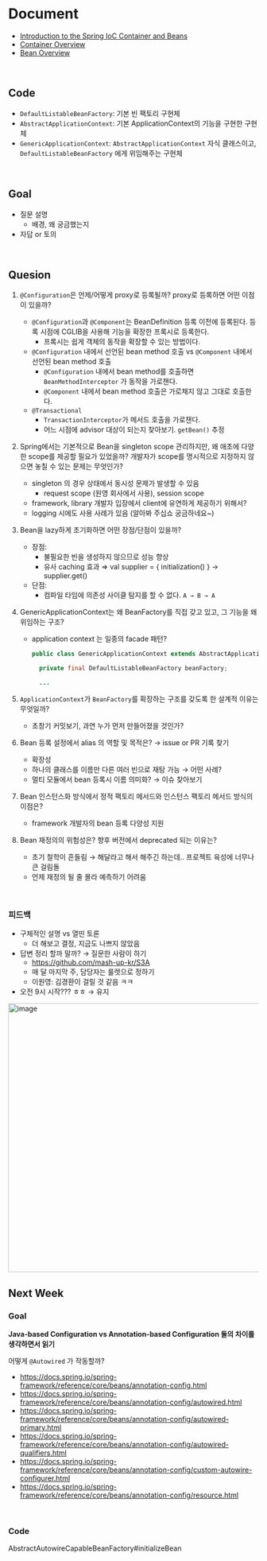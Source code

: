 # Document

- [Introduction to the Spring IoC Container and Beans](https://docs.spring.io/spring-framework/reference/core/beans/introduction.html)
- [Container Overview](https://docs.spring.io/spring-framework/reference/core/beans/basics.html)
- [Bean Overview](https://docs.spring.io/spring-framework/reference/core/beans/definition.html)

<br/>

## Code
- `DefaultListableBeanFactory`: 기본 빈 팩토리 구현체
- `AbstractApplicationContext`: 기본 ApplicationContext의 기능을 구현한 구현체 
- `GenericApplicationContext`: `AbstractApplicationContext` 자식 클래스이고, `DefaultListableBeanFactory` 에게 위임해주는 구현체

<br/>

## Goal

- 질문 설명
    - 배경, 왜 궁금했는지
- 자답 or 토의

<br/>

## Quesion

1. `@Configuration`은 언제/어떻게 proxy로 등록될까? proxy로 등록하면 어떤 이점이 있을까?
   - `@Configuration`과 `@Component`는 BeanDefinition 등록 이전에 등록된다. 등록 시점에 CGLIB을 사용해 기능을 확장한 프록시로 등록한다.
       - 프록시는 쉽게 객체의 동작을 확장할 수 있는 방법이다.
   - `@Configuration` 내에서 선언된 bean method 호출 vs `@Component` 내에서 선언된 bean method 호출
     - `@Configuration` 내에서 bean method를 호출하면 `BeanMethodInterceptor` 가 동작을 가로챈다. 
     - `@Component` 내에서 bean method 호출은 가로채지 않고 그대로 호출한다.
   - `@Transactional` 
     - `TransactionInterceptor`가 메서드 호출을 가로챈다. 
     - 어느 시점에 advisor 대상이 되는지 찾아보기. `getBean()` 추정
    

2. Spring에서는 기본적으로 Bean을 singleton scope 관리하지만, 왜 애초에 다양한 scope를 제공할 필요가 있었을까? 개발자가 scope를 명시적으로 지정하지 않으면 놓칠 수 있는 문제는 무엇인가?
   - singleton 의 경우 상태에서 동시성 문제가 발생할 수 있음
     - request scope (원영 회사에서 사용), session scope
   - framework, library 개발자 입장에서 client에 유연하게 제공하기 위해서?
   - logging 시에도 사용 사례가 있음 (알아봐 주십쇼 궁금하네요~)
  

3. Bean을 lazy하게 초기화하면 어떤 장점/단점이 있을까?
   - 장점: 
     - 불필요한 빈을 생성하지 않으므로 성능 향상
     - 유사 caching 효과 ⇒ val supplier = { initialization() } → supplier.get()
   - 단점:
     - 컴파일 타임에 의존성 사이클 탐지를 할 수 없다. `A → B → A`
    

4. GenericApplicationContext는 왜 BeanFactory를 직접 갖고 있고, 그 기능을 왜 위임하는 구조?
   - application context 는 일종의 facade 패턴?
      ```java
      public class GenericApplicationContext extends AbstractApplicationContext implements BeanDefinitionRegistry {

        private final DefaultListableBeanFactory beanFactory;

        ...
      ```

5. `ApplicationContext`가 `BeanFactory`를 확장하는 구조를 갖도록 한 설계적 이유는 무엇일까? 
    - 초창기 커밋보기, 과연 누가 먼저 만들어졌을 것인가?
  

6. Bean 등록 설정에서 alias 의 역할 및 목적은? → issue or PR 기록 찾기
   - 확장성
   - 하나의 클래스를 이름만 다른 여러 빈으로 재탕 가능 → 어떤 사례?
   - 멀티 모듈에서 bean 등록시 이름 의미화? → 이슈 찾아보기
  

7. Bean 인스턴스화 방식에서 정적 팩토리 메서드와 인스턴스 팩토리 메서드 방식의 이점은?
   - framework 개발자의 bean 등록 다양성 지원
  

8. Bean 재정의의 위험성은? 향후 버전에서 deprecated 되는 이유는?
   - 초기 철학이 흔들림 → 해달라고 해서 해주긴 하는데.. 프로젝트 육성에 너무나 큰 걸림돌
   - 언제 재정의 될 줄 몰라 예측하기 어려움

<br/>

### 피드백

- 구체적인 설명 vs 열띤 토론
    - 더 해보고 결정, 지금도 나쁘지 않았음
- 답변 정리 할까 말까? → 질문한 사람이 하기
    - https://github.com/mash-up-kr/S3A
    - 매 달 마지막 주, 담당자는 룰렛으로 정하기
    - 이원영: 김경환이 걸릴 것 같음 ㅋㅋ
- 오전 9시 시작??? ㅎㅎ → 유지

<img width="541" alt="image" src="https://github.com/user-attachments/assets/68bc270c-a007-4f59-af4e-0fdbd241a564" />


<br/>

## Next Week

### Goal

**Java-based Configuration vs Annotation-based Configuration 둘의 차이를 생각하면서 읽기**

어떻게 `@Autowired` 가 작동할까?

- https://docs.spring.io/spring-framework/reference/core/beans/annotation-config.html
- https://docs.spring.io/spring-framework/reference/core/beans/annotation-config/autowired.html
- https://docs.spring.io/spring-framework/reference/core/beans/annotation-config/autowired-primary.html
- https://docs.spring.io/spring-framework/reference/core/beans/annotation-config/autowired-qualifiers.html
- https://docs.spring.io/spring-framework/reference/core/beans/annotation-config/custom-autowire-configurer.html
- https://docs.spring.io/spring-framework/reference/core/beans/annotation-config/resource.html

<br/>

### Code
AbstractAutowireCapableBeanFactory#initializeBean
